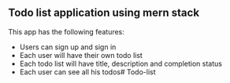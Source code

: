 ## Todo list application using mern stack

This app has the following features:
- Users can sign up and sign in
- Each user will have their own todo list
- Each todo list will have title, description and completion status
- Each user can see all his todos#   T o d o - l i s t 
 
 
